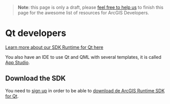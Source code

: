 > **Note**: this page is only a draft, please [feel free to help us](https://github.com/hhkaos/awesome-arcgis#contributions) to finish this page for the awesome list of resources for ArcGIS Developers.

# Qt developers
<!-- START doctoc -->
<!-- END doctoc -->

[Learn more about our SDK Runtime for Qt here](https://developers.arcgis.com/qt/latest)

You also have an IDE to use Qt and QML with several templates, it is called
[App Studio](app-studio/).

## Download the SDK

You need to [sign up](https://developers.arcgis.com/sign-up/) in order to be able
to [download de ArcGIS Runtime SDK for Qt](https://developers.arcgis.com/downloads/).
